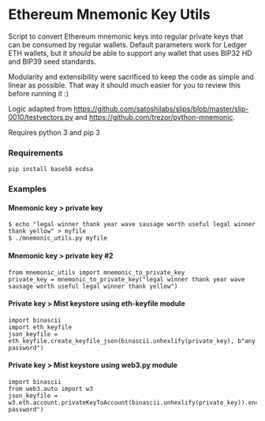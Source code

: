 Ethereum Mnemonic Key Utils
================================

Script to convert Ethereum mnemonic keys into regular private keys that can be consumed by regular wallets. Default parameters work for Ledger ETH wallets, but it *should* be able to support any wallet that uses BIP32 HD and BIP39 seed standards.

Modularity and extensibility were sacrificed to keep the code as simple and linear as possible. That way it should much easier for you to review this before running it :)

Logic adapted from https://github.com/satoshilabs/slips/blob/master/slip-0010/testvectors.py and https://github.com/trezor/python-mnemonic.

Requires python 3 and pip 3

### Requirements

`pip install base58 ecdsa`

### Examples

#### Mnemonic key > private key

	$ echo "legal winner thank year wave sausage worth useful legal winner thank yellow" > myfile
    $ ./mnemonic_utils.py myfile


#### Mnemonic key > private key #2

    from mnemonic_utils import mnemonic_to_private_key
    private_key = mnemonic_to_private_key("legal winner thank year wave sausage worth useful legal winner thank yellow")


#### Private key > Mist keystore using eth-keyfile module

    import binascii
    import eth_keyfile
    json_keyfile = eth_keyfile.create_keyfile_json(binascii.unhexlify(private_key), b"any password")

#### Private key > Mist keystore using web3.py module

    import binascii
    from web3.auto import w3
    json_keyfile = w3.eth.account.privateKeyToAccount(binascii.unhexlify(private_key)).encrypt(b"any password")
